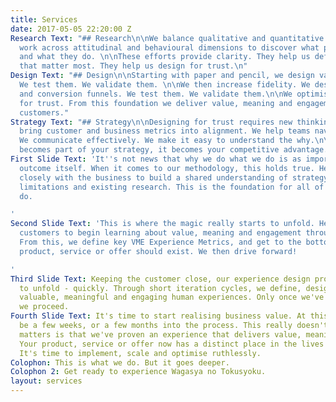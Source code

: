 ```yaml
---
title: Services
date: 2017-05-05 22:20:00 Z
Research Text: "## Research\n\nWe balance qualitative and quantitative research. We
  work across attitudinal and behavioural dimensions to discover what people say,
  and what they do. \n\nThese efforts provide clarity. They help us define the metrics
  that matter most. They help us design for trust.\n"
Design Text: "## Design\n\nStarting with paper and pencil, we design value propositions.
  We test them. We validate them. \n\nWe then increase fidelity. We design prototypes
  and conversion funnels. We test them. We validate them.\n\nWe optimise design output
  for trust. From this foundation we deliver value, meaning and engagement to your
  customers."
Strategy Text: "## Strategy\n\nDesigning for trust requires new thinking.\n\nWe help
  bring customer and business metrics into alignment. We help teams navigate change.
  We communicate effectively. We make it easy to understand the why.\n\nWhen trust
  becomes part of your strategy, it becomes your competitive advantage.  "
First Slide Text: 'It''s not news that why we do what we do is as important as the
  outcome itself. When it comes to our methodology, this holds true. Here we work
  closely with the business to build a shared understanding of strategy, objectives,
  limitations and existing research. This is the foundation for all of the work we
  do.

'
Second Slide Text: 'This is where the magic really starts to unfold. Here we engage
  customers to begin learning about value, meaning and engagement through their eyes.
  From this, we define key VME Experience Metrics, and get to the bottom of why your
  product, service or offer should exist. We then drive forward!

'
Third Slide Text: Keeping the customer close, our experience design process begins
  to unfold - quickly. Through short iteration cycles, we define, design and test
  valuable, meaningful and engaging human experiences. Only once we've nailed it do
  we proceed.
Fourth Slide Text: It's time to start realising business value. At this point we might
  be a few weeks, or a few months into the process. This really doesn't matter. What
  matters is that we've proven an experience that delivers value, meaning and engagement.
  Your product, service or offer now has a distinct place in the lives of your customers.
  It's time to implement, scale and optimise ruthlessly.
Colophon: This is what we do. But it goes deeper.
Colophon 2: Get ready to experience Wagasya no Tokusyoku.
layout: services
---
```


